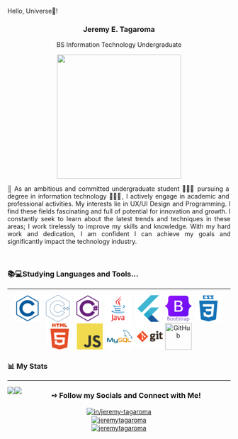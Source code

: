 Hello, Universe🌌!

<h3 align= "center"> Jeremy E. Tagaroma </h3> 
<p align= "center"> <b></b>BS Information Technology Undergraduate</p>
<p align=" center">
<image src="https://media2.giphy.com/media/gjrYDwbjnK8x36xZIO/giphy.gif?cid=ecf05e47mdhb0ko7arlleghul47e65dzi13nmaxh2s817dkb&ep=v1_gifs_related&rid=giphy.gif&ct=s" width="280" height="280" frameBorder="0" align="center"></image>
</p>

<p align= "justify">
║ As an ambitious and committed undergraduate student 🧑🏻‍💻 pursuing a degree in information technology 👨🏻‍💻, I actively engage in academic and professional activities. My interests lie in UX/UI Design and Programming. I find these fields fascinating and full of potential for innovation and growth. I constantly seek to learn about the latest trends and techniques in these areas; I work tirelessly to improve my skills and knowledge. With my hard work and dedication, I am confident I can achieve my goals and significantly impact the technology industry.
</p>
  
<br />


<h3 align="Left"> 📚💻Studying Languages and Tools...</h3>
<hr>
<div>
  <p align="center">
  <img src="https://raw.githubusercontent.com/devicons/devicon/e1e71358efd844876dfc3217aa6429957ad92bc8/icons/c/c-line.svg" title="C" alt="C" width="60" height="60"/>&nbsp;
  <img src="https://raw.githubusercontent.com/devicons/devicon/e1e71358efd844876dfc3217aa6429957ad92bc8/icons/cplusplus/cplusplus-line.svg" title="C++" alt="C++" width="60" height="60"/>&nbsp;
  <img src="https://raw.githubusercontent.com/devicons/devicon/e1e71358efd844876dfc3217aa6429957ad92bc8/icons/csharp/csharp-line.svg" title="C#" alt="C#" width="60" height="60"/>&nbsp;
  <img src="https://github.com/devicons/devicon/blob/master/icons/java/java-original-wordmark.svg" title="Java" alt="Java" width="60" height="60"/>&nbsp;
  <img src="https://github.com/devicons/devicon/blob/master/icons/flutter/flutter-original.svg" title="Flutter" alt="Flutter" width="60" height="60"/>&nbsp;
  <img src="https://raw.githubusercontent.com/devicons/devicon/55609aa5bd817ff167afce0d965585c92040787a/icons/bootstrap/bootstrap-original-wordmark.svg" title="Bootstrap" alt="Bootstrap" width="60" height="60"/>&nbsp;
  <img src="https://github.com/devicons/devicon/blob/master/icons/css3/css3-plain-wordmark.svg"  title="CSS3" alt="CSS" width="60" height="60"/>&nbsp;
  <img src="https://raw.githubusercontent.com/devicons/devicon/55609aa5bd817ff167afce0d965585c92040787a/icons/html5/html5-plain-wordmark.svg" title="HTML5" alt="HTML" width="60" height="60"/>&nbsp;
  <img src="https://github.com/devicons/devicon/blob/master/icons/javascript/javascript-original.svg" title="JavaScript" alt="JavaScript" width="60" height="60""/>&nbsp;
  <img src="https://github.com/devicons/devicon/blob/master/icons/mysql/mysql-original-wordmark.svg" title="MySQL"  alt="MySQL" width="60" height="60"/>&nbsp;
  <img src="https://github.com/devicons/devicon/blob/master/icons/git/git-original-wordmark.svg" title="Git" **alt="Git" width="60" height="60"/>
  <img src="https://camo.githubusercontent.com/d20181791a7d3716b202e8c3549c20cd5d435bb6bbb2556fbcf99f7841f48d5e/68747470733a2f2f63646e2d69636f6e732d706e672e666c617469636f6e2e636f6d2f3531322f353936382f353936383836362e706e67" title="GitHub" **alt="GitHub" width="60" height="60"/>

</div>

<h3 align="left"> 📊 My Stats </h3>
<hr>
<div>
<a href="https://github-readme-stats.vercel.app/api?username=jeremytagaroma&theme=tokyonight">
  <img align="left" src="https://github-readme-stats.vercel.app/api?username=jeremytagaroma&count_private=true&show_icons=true&theme=tokyonight" />
</a>
<a href="https://github-readme-stats.vercel.app/api/top-langs/?username=jeremytagaroma&hide=php&theme=tokyonight">
  <img align="left" src="https://github-readme-stats.vercel.app/api/top-langs/?username=jeremytagaroma&theme=tokyonight" />
</a>
</div>

<h3 align ="center"> ➺ Follow my Socials and Connect with Me! </h3>
<p align="center">
<a href="https://www.linkedin.com/in/jeremy-t-7b507021a/" target="blank">
  <img align="center" src="https://img.shields.io/badge/LinkedIn-0077B5?style=for-the-badge&logo=linkedin&logoColor=white" alt="in/jeremy-tagaroma" height="25" width="100" />
</a>
  <br>
  <a href="https://www.instagram.com/jeremytagaroma/?utm_source=qr&igshid=MzNlNGNkZWQ4Mg%3D%3D" target="blank">
  <img align="center" src="https://img.shields.io/badge/Instagram-E4405F?style=for-the-badge&logo=instagram&logoColor=white" alt="jeremytagaroma" height="25" width="100" />
  </a>
  <br>
  <a href="https://www.facebook.com/Jy.Tagaroma" target="blank">
  <img align="center" src="https://img.shields.io/badge/Facebook-1877F2?style=for-the-badge&logo=facebook&logoColor=white" alt="jeremytagaroma" height="25" width="100" />
  </a>
</p>
<div id="badges" align="center">
<img src="https://komarev.com/ghpvc/?username=jeremytagaroma&style=flat-square&color=blue" alt=""/>
</div>
